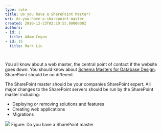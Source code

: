 ```yaml
---
type: rule
title: Do you have a SharePoint Master?
uri: do-you-have-a-sharepoint-master
created: 2010-12-23T02:20:55.0000000Z
authors:
- id: 1
  title: Adam Cogan
- id: 15
  title: Mark Liu

---
```



You all know about a web master, the central point of contact if the website goes down. You should know about [Schema Masters for Database Design](/do-you-have-a-＂schema-master＂). SharePoint should be no different.

The SharePoint master should be your companies SharePoint expert. All major changes to the SharePoint servers should be run by the SharePoint master including:

- Deploying or removing solutions and features
- Creating web applications
- Migrations


![](http&#58;//sharepoint.ssw.com.au/AboutUs/Employees/PublishingImages/JohnLiu.jpg)
Figure: Do you have a SharePoint master

